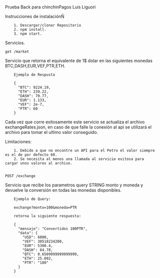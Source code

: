 Prueba Back para chinchinPagos Luis Liguori

Instrucciones de instalaciónÑ

		1. Descargar/clonar Repositorio
		2. npm install.
		3. npm start.

Servicios.

	get /market

Servicio que retorna el equivalente de 1$ dolar en las siguientes monedas BTC,DASH,EUR,VEF,PTR,ETH.

		Ejemplo de Respusta

		{
		  "BTC": 9224.19,
		  "ETH": 239.22,
		  "DASH": 70.77,
		  "EUR": 1.133,
		  "VEF": 2e-7,
		  "PTR": 60
		}

Cada vez que corre exitosamente este servicio se actualiza el archivo exchangeRates.json, en caso de que falle la conexión al api se utilizará el archivo para tomar el ultimo valor conseguido.

Limitaciones:
			
		1. Debido a que no encontre un API para el Petro el valor siempre es el de por defecto 60.
		2. Se necesita al menos una llamada al servicio exitosa para cargar unos valores al archivo.


	POST /exchange

Servicio que recibe los parametros query STRING monto y moneda y devuelve la conversión en todas las monedas disponibles.

		Ejemplo de Query:

		exchange?monto=100&moneda=PTR

		retorna la siguiente respuesta:

		{
		  "mensaje": "Convertidos 100PTR",
		  "data": {
		    "USD": 6000,
		    "VEF": 30518234280,
		    "EUR": 5300.4,
		    "DASH": 84.78,
		    "BTC": 0.6509999999999999,
		    "ETH": 25.092,
		    "PTR": "100"
		  }
		}

